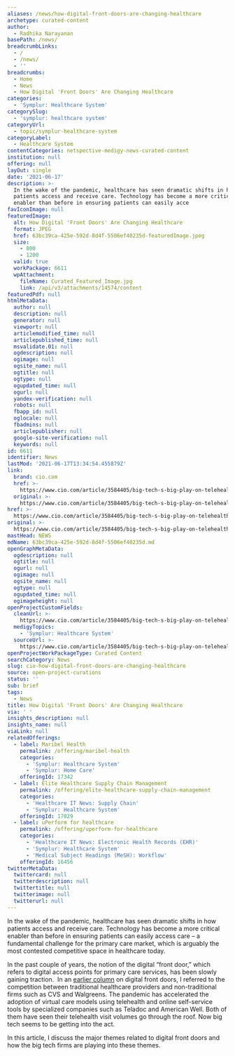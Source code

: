 ```yaml
---
aliases: /news/how-digital-front-doors-are-changing-healthcare
archetype: curated-content
author:
  - Radhika Narayanan
basePath: /news/
breadcrumbLinks:
  - /
  - /news/
  - ''
breadcrumbs:
  - Home
  - News
  - How Digital 'Front Doors' Are Changing Healthcare
categories:
  - 'Symplur: Healthcare System'
categorySlug:
  - 'symplur: healthcare system'
categoryUrl:
  - topic/symplur-healthcare-system
categoryLabel:
  - Healthcare System
contentCategories: netspective-medigy-news-curated-content
institution: null
offering: null
layOut: single
date: '2021-06-17'
description: >-
  In the wake of the pandemic, healthcare has seen dramatic shifts in how
  patients access and receive care. Technology has become a more critical
  enabler than before in ensuring patients can easily acce
favIconImage: null
featuredImage:
  alt: How Digital 'Front Doors' Are Changing Healthcare
  format: JPEG
  href: 63bc39ca-425e-592d-8d4f-5506ef40235d-featuredImage.jpeg
  size:
    - 800
    - 1200
  valid: true
  workPackage: 6611
  wpAttachment:
    fileName: Curated_Featured_Image.jpg
    link: /api/v3/attachments/14574/content
featuredPdf: null
htmlMetaData:
  author: null
  description: null
  generator: null
  viewport: null
  articlemodified_time: null
  articlepublished_time: null
  msvalidate.01: null
  ogdescription: null
  ogimage: null
  ogsite_name: null
  ogtitle: null
  ogtype: null
  ogupdated_time: null
  ogurl: null
  yandex-verification: null
  robots: null
  fbapp_id: null
  oglocale: null
  fbadmins: null
  articlepublisher: null
  google-site-verification: null
  keywords: null
id: 6611
identifier: News
lastMod: '2021-06-17T13:34:54.455879Z'
link:
  brand: cio.com
  href: >-
    https://www.cio.com/article/3584405/big-tech-s-big-play-on-telehealth-and-digital-front-doors.html
  original: >-
    https://www.cio.com/article/3584405/big-tech-s-big-play-on-telehealth-and-digital-front-doors.html
href: >-
  https://www.cio.com/article/3584405/big-tech-s-big-play-on-telehealth-and-digital-front-doors.html
original: >-
  https://www.cio.com/article/3584405/big-tech-s-big-play-on-telehealth-and-digital-front-doors.html
mastHead: NEWS
mdName: 63bc39ca-425e-592d-8d4f-5506ef40235d.md
openGraphMetaData:
  ogdescription: null
  ogtitle: null
  ogurl: null
  ogimage: null
  ogsite_name: null
  ogtype: null
  ogupdated_time: null
  ogimageheight: null
openProjectCustomFields:
  cleanUrl: >-
    https://www.cio.com/article/3584405/big-tech-s-big-play-on-telehealth-and-digital-front-doors.html
  medigyTopics:
    - 'Symplur: Healthcare System'
  sourceUrl: >-
    https://www.cio.com/article/3584405/big-tech-s-big-play-on-telehealth-and-digital-front-doors.html
openProjectWorkPackageType: Curated Content
searchCategory: News
slug: cio-how-digital-front-doors-are-changing-healthcare
source: open-project-curations
status: ''
sub: brief
tags:
  - News
title: How Digital 'Front Doors' Are Changing Healthcare
via: ' '
insights_description: null
insights_name: null
viaLink: null
relatedOfferings:
  - label: Maribel Health
    permalink: /offering/maribel-health
    categories:
      - 'Symplur: Healthcare System'
      - 'Symplur: Home Care'
    offeringId: 17342
  - label: Elite Healthcare Supply Chain Management
    permalink: /offering/elite-healthcare-supply-chain-management
    categories:
      - 'Healthcare IT News: Supply Chain'
      - 'Symplur: Healthcare System'
    offeringId: 17029
  - label: uPerform for healthcare
    permalink: /offering/uperform-for-healthcare
    categories:
      - 'Healthcare IT News: Electronic Health Records (EHR)'
      - 'Symplur: Healthcare System'
      - 'Medical Subject Headings (MeSH): Workflow'
    offeringId: 16456
twitterMetaData:
  twittercard: null
  twitterdescription: null
  twittertitle: null
  twitterimage: null
  twitterurl: null
---
```

<p>In the wake of the pandemic, healthcare has seen dramatic shifts in how patients access and receive care. Technology has become a more critical enabler than before in ensuring patients can easily access care – a fundamental challenge for the primary care market, which is arguably the most contested competitive space in healthcare today.</p><p>In the past couple of years, the notion of the digital “front door,” which refers to digital access points for primary care services, has been slowly gaining traction.&nbsp; In an <a href="https://www.cio.com/article/3411919/digital-front-doors-the-new-battleground-for-the-healthcare-consumers-attention.html">earlier column</a> on digital front doors, I referred to the competition between traditional healthcare providers and non-traditional firms such as CVS and Walgreens. The pandemic has accelerated the adoption of virtual care models using telehealth and online self-service tools by specialized companies such as Teladoc and American Well. Both of them have seen their telehealth visit volumes go through the roof. Now big tech seems to be getting into the act.</p><p>In this article, I discuss the major themes related to digital front doors and how the big tech firms are playing into these themes.</p>